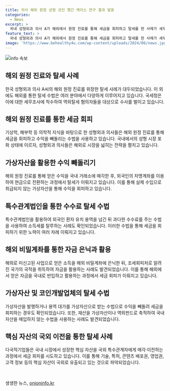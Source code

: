 ```yaml
---
title: 의사 해외 원정 성형 코인 챙긴 케이스 연구 결과 발표
categories:
  - News
excerpt: >
  국내 성형외과 의사 A가 해외에서 원정 진료를 통해 세금을 회피하고 탈세를 한 사례가 세무당국에 의해 포착되었습니다. 또한, B는 해외 미신고 사업으로 얻은 수익을 국내로 반입하고 조세회피를 한 후 호화 생활을 하는 등의 사례도 발견되었습니다. 또한 다국적 기업과 국내 법인도 국내 자산과 자금을 해외로 유출하거나 탈루했다는 의혹이 제기되었습니다. 국세청은 이러한 역외탈세 수법이 고도화되고 있다며 세무조사에 적극 나섰습니다.
feature_text: >
  국내 성형외과 의사 A가 해외에서 원정 진료를 통해 세금을 회피하고 탈세를 한 사례가 세무당국에 의해 포착되었습니다. 또한, B는 해외 미신고 사업으로 얻은 수익을 국내로 반입하고 조세회피를 한 후 호화 생활을 하는 등의 사례도 발견되었습니다. 또한 다국적 기업과 국내 법인도 국내 자산과 자금을 해외로 유출하거나 탈루했다는 의혹이 제기되었습니다. 국세청은 이러한 역외탈세 수법이 고도화되고 있다며 세무조사에 적극 나섰습니다.
image: 'https://www.behealthy4u.com/wp-content/uploads/2024/06/news.jpg'
---
```


<p><img src="https://www.behealthy4u.com/wp-content/uploads/2024/06/news.jpg" alt="info 속보" /></p>

<h2 data-ke-size="size26">해외 원정 진료와 탈세 사례</h2>

<p data-ke-size="size16">한국 성형외과 의사 A씨의 해외 원정 진료를 위장한 탈세 사례가 대두되었습니다. 이 외에도 해외를 통한 탈세 수법은 여러 분야에서 다양하게 이루어지고 있습니다. 국세청은 이에 대한 세무조사에 착수하여 역외탈세 혐의자들을 대상으로 수사를 벌이고 있습니다.</p>

<h2 data-ke-size="size26">해외 원정 진료를 통한 세금 회피</h2>

<p data-ke-size="size16">기상학, 해부학 등 의학적 지식을 바탕으로 한 성형외과 의사들은 해외 원정 진료를 통해 세금을 회피하고 수익을 빼돌리는 수법을 사용하고 있습니다. 국내에서의 성형 시장 포화 상태에 이르자, 성형외과 의사들은 해외로 시장을 넓히는 전략을 펼치고 있습니다.</p>

<h2 data-ke-size="size26">가상자산을 활용한 수익 빼돌리기</h2>

<p data-ke-size="size16">해외 원정 진료를 통해 얻은 수익을 국내 거래소에 매각한 후, 외국인의 차명계좌를 이용하여 현금으로 전환하는 과정에서 탈세가 이뤄지고 있습니다. 이를 통해 실제 수입으로 취급되지 않는 가상자산을 통해 수익을 회피하고 있습니다.</p>

<h2 data-ke-size="size26">특수관계법인을 통한 수수료 탈세 수법</h2>

<p data-ke-size="size16">특수관계법인을 활용하여 외국인 환자 유치 용역을 넘긴 뒤 과다한 수수료를 주는 수법을 사용하여 소득세를 탈루하는 사례도 확인되었습니다. 이러한 수법을 통해 세금을 회피하기 위한 노력이 여러 차례 이뤄지고 있습니다.</p>

<h2 data-ke-size="size26">해외 비밀계좌를 통한 자금 은닉과 활용</h2>

<p data-ke-size="size16">해외로 미신고된 사업으로 얻은 소득을 해외 비밀계좌에 은닉한 뒤, 조세회피처로 알려진 국가의 국적을 취득하여 자금을 활용하는 사례도 발견되었습니다. 이를 통해 해외에서 얻은 자금을 국내로 반입하고 활용하는 과정에서 세금 회피가 이뤄지고 있습니다.</p>

<h2 data-ke-size="size26">가상자산 및 코인개발업체의 탈세 수법</h2>

<p data-ke-size="size16">가상자산을 발행하거나 용역 대가를 가상자산으로 받는 수법으로 수익을 빼돌려 세금을 회피하는 경우도 확인되었습니다. 또한, 재산을 가상자산이나 역외펀드로 축적하여 국내 자산을 매입하지 않는 수법을 사용하는 사례도 발견되었습니다.</p>

<h2 data-ke-size="size26">핵심 자산의 국외 이전을 통한 탈세 사례</h2>

<p data-ke-size="size16">다국적기업들은 국내 시장에서 성장한 핵심 자산을 국외 특수관계자에게 매각·이전하는 과정에서 세금 회피를 시도하고 있습니다. 이를 통해 기술, 특허, 콘텐츠 배포권, 영업권, 고객 정보 등의 핵심 자산이 국외로 유출되고 있는 것으로 파악되었습니다.</p>

<p data-ke-size="size16">&nbsp;</p>
생생한 뉴스, <a href="https://onioninfo.kr" rel="dofollow">onioninfo.kr</a>


